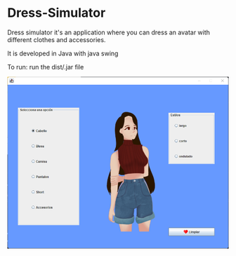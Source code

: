# Dress-Simulator

Dress simulator it's an application where you can dress an avatar with different clothes and accessories.

It is developed in Java with java swing

To run: run the dist/.jar file

<img src="DressSimulator.png"
     alt="Dress simulator main"
     style="float: left; margin-right: 10px;" />
